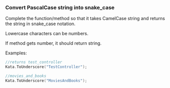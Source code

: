 ### Convert PascalCase string into snake_case

Complete the function/method so that it takes CamelCase string and returns the string in snake_case notation. 

Lowercase characters can be numbers. 

If method gets number, it should return string.

Examples:
```c
//returns test_controller
Kata.ToUnderscore("TestController");

//movies_and_books
Kata.ToUnderscore("MoviesAndBooks");


